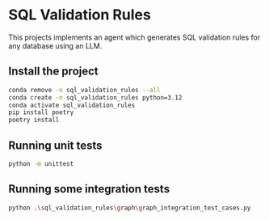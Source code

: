 # SQL Validation Rules

This projects implements an agent which generates SQL validation rules for any database using an LLM.

## Install the project

```bash
conda remove -n sql_validation_rules --all
conda create -n sql_validation_rules python=3.12
conda activate sql_validation_rules
pip install poetry
poetry install
```

## Running unit tests

```bash
python -m unittest
```

## Running some integration tests

```bash
python .\sql_validation_rules\graph\graph_integration_test_cases.py
```